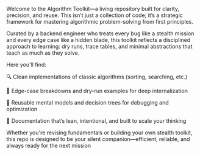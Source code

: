 Welcome to the Algorithm Toolkit—a living repository built for clarity, precision, and reuse. This isn’t just a collection of code; it’s a strategic framework for mastering algorithmic problem-solving from first principles.

Curated by a backend engineer who treats every bug like a stealth mission and every edge case like a hidden blade, this toolkit reflects a disciplined approach to learning: dry runs, trace tables, and minimal abstractions that teach as much as they solve.

Here you'll find:

🔍 Clean implementations of classic algorithms (sorting, searching, etc.)

🧪 Edge-case breakdowns and dry-run examples for deep internalization

🧰 Reusable mental models and decision trees for debugging and optimization

📜 Documentation that’s lean, intentional, and built to scale your thinking

Whether you're revising fundamentals or building your own stealth toolkit, this repo is designed to be your silent companion—efficient, reliable, and always ready for the next mission

